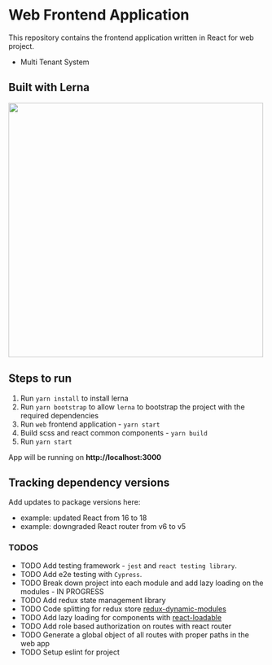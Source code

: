 # Web Frontend Application

This repository contains the frontend application written in React for web project.

- Multi Tenant System

## Built with Lerna

<img src="https://user-images.githubusercontent.com/645641/79596653-38f81200-80e1-11ea-98cd-1c6a3bb5de51.png" width="500" height="500" />

## Steps to run

1.  Run `yarn install` to install lerna
2.  Run `yarn bootstrap` to allow `lerna` to bootstrap the project with the required dependencies
3.  Run `web` frontend application - `yarn start`
4.  Build scss and react common components - `yarn build`
5.  Run `yarn start`

App will be running on <strong>http://localhost:3000</strong>

## Tracking dependency versions

Add updates to package versions here:

- example: updated React from 16 to 18
- example: downgraded React router from v6 to v5

### TODOS

- TODO Add testing framework - `jest` and `react testing library`.
- TODO Add e2e testing with `Cypress`.
- TODO Break down project into each module and add lazy loading on the modules - IN PROGRESS
- TODO Add redux state management library
- TODO Code splitting for redux store [redux-dynamic-modules](https://redux-dynamic-modules.js.org)
- TODO Add lazy loading for components with [react-loadable](https://www.npmjs.com/package/react-loadable)
- TODO Add role based authorization on routes with react router
- TODO Generate a global object of all routes with proper paths in the web app
- TODO Setup eslint for project
